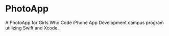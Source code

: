 # PhotoApp

A PhotoApp for Girls Who Code iPhone App Development campus program utilizing Swift and Xcode. 
